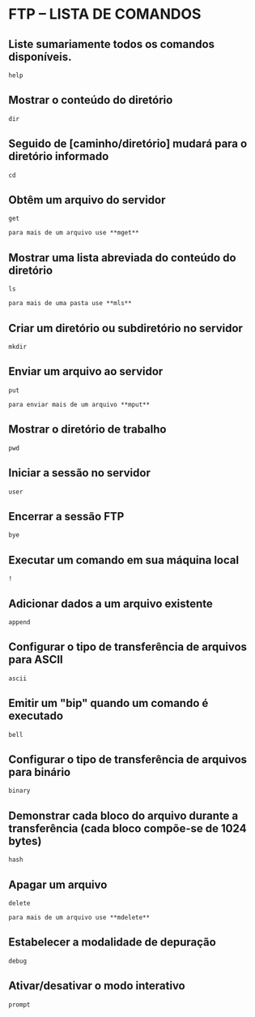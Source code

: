 # FTP – LISTA DE COMANDOS

## Liste sumariamente todos os comandos disponíveis.
```
help
```

## Mostrar o conteúdo do diretório
```
dir 
```

## Seguido de [caminho/diretório] mudará para o diretório informado
```
cd 
```

## Obtêm um arquivo do servidor
```
get 

para mais de um arquivo use **mget**
```

## Mostrar uma lista abreviada do conteúdo do diretório
```
ls 

para mais de uma pasta use **mls**
```

## Criar um diretório ou subdiretório no servidor
```
mkdir
```

## Enviar um arquivo ao servidor
```
put 

para enviar mais de um arquivo **mput**
```

## Mostrar o diretório de trabalho 
```
pwd 
```

## Iniciar a sessão no servidor
```
user 
```

## Encerrar a sessão FTP
```
bye 
```

## Executar um comando em sua máquina local
```
! 
```

## Adicionar dados a um arquivo existente
```
append 
```

## Configurar o tipo de transferência de arquivos para ASCII
```
ascii 
```

## Emitir um "bip" quando um comando é executado
```
bell 
```

## Configurar o tipo de transferência de arquivos para binário
```
binary 
```

## Demonstrar cada bloco do arquivo durante a transferência (cada bloco compõe-se de 1024 bytes)
```
hash 
```

## Apagar um arquivo
```
delete 

para mais de um arquivo use **mdelete**
```

## Estabelecer a modalidade de depuração
```
debug 
```

## Ativar/desativar o modo interativo
```
prompt
```
